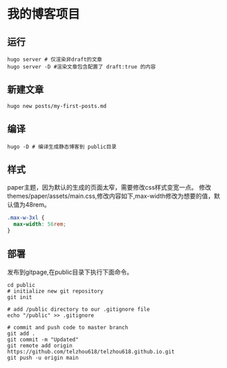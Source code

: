 # 我的博客项目

## 运行
```shell
hugo server # 仅渲染非draft的文章
hugo server -D #渲染文章包含配置了 draft:true 的内容
```

## 新建文章
```shell
hugo new posts/my-first-posts.md
```

## 编译
```shell
hugo -D # 编译生成静态博客到 public目录
```

## 样式
paper主题，因为默认的生成的页面太窄，需要修改css样式变宽一点。 修改 themes/paper/assets/main.css,修改内容如下,max-width修改为想要的值，默认值为48rem。
```css
.max-w-3xl {
  max-width: 56rem;
}
```

## 部署
发布到gitpage,在public目录下执行下面命令。
```shell
cd public
# initialize new git repository
git init

# add /public directory to our .gitignore file
echo "/public" >> .gitignore

# commit and push code to master branch
git add .
git commit -m "Updated"
git remote add origin https://github.com/telzhou618/telzhou618.github.io.git
git push -u origin main
```